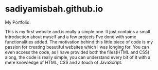 # sadiyamisbah.github.io
My Portfolio.

This is my first website and is really a simple one.
It just contains a small introduction about myself and a few projects I've done with some functionalities added.
The motivation behind this little piece of code is my passion for creating beautiful websites which I was longing for.
You can even access the code, as I have provided both the files(HTML and CSS) along, the code is really simple, you can understand every bit of it with a mere knowledge of HTML, CSS and a touch of JavaScript.
